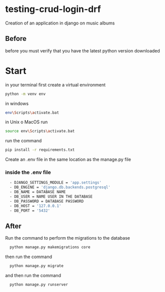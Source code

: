 # testing-crud-login-drf
Creation of an application in django on music albums

## Before
before you must verify that you have the latest python version downloaded

# Start
in your terminal
first create a virtual environment
```sh
python -m venv env
```
in windows
```sh
env\Scripts\activate.bat
```
in Unix o MacOS run
```sh
source env\Scripts\activate.bat
```
run the command
```sh
pip install -r requirements.txt
```

Create an .env file in the same location as the manage.py file

### inside the .env file
```sh
  - DJANGO_SETTINGS_MODULE = 'app.settings'
  - DB_ENGINE = 'django.db.backends.postgresql'
  - DB_NAME = DATABASE NAME
  - DB_USER = NAME USER IN THE DATABASE
  - DB_PASSWORD = DATABASE PASSWORD
  - DB_HOST = '127.0.0.1'
  - DB_PORT = '5432'
```

## After
Run the command to perform the migrations to the database
```sh
  python manage.py makemigrations core
```
then run the command

```sh
  python manage.py migrate
```
and then run the command
```sh
  python manage.py runserver
```
